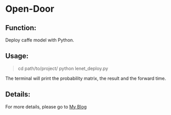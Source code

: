 # Open-Door

## Function:

Deploy caffe model with Python.

## Usage:

> cd path/to/project/
> python lenet_deploy.py

The terminal will print the probability matrix, the result and the forward time.

## Details:

For more details, please go to [My Blog](https://jachinshen.github.io/robomaster/2017/08/17/Caffe%E6%B7%B1%E5%BA%A6%E5%AD%A6%E4%B9%A0%E6%A8%A1%E5%9E%8B%E9%83%A8%E7%BD%B2.html)

